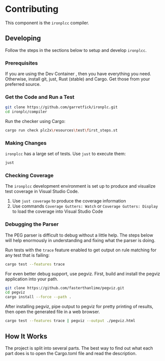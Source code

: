 # Contributing

This component is the `ironplcc` compiler.

## Developing

Follow the steps in the sections below to setup and develop `ironplcc`.

### Prerequisites

If you are using the Dev Container , then you have everything you need. 
Otherwise, install git, just, Rust (stable) and Cargo. Get those from your preferred
source.

### Get the Code and Run a Test

```sh
git clone https://github.com/garretfick/ironplc.git
cd ironplc/compiler
```

Run the checker using Cargo:

```sh
cargo run check plc2x\resources\test\first_steps.st
```

### Making Changes

`ironplcc` has a large set of tests. Use `just` to execute them:

```sh
just
```

### Checking Coverage

The `ironplcc` development environment is set up to produce and
visualize test coverage in Visual Studio Code.

1. Use `just coverage` to produce the coverage information
1. Use commands `Coverage Gutters: Watch` or `Coverage Gutters: Display` to load the coverage into Visual Studio Code

### Debugging the Parser

The PEG parser is difficult to debug without a little help. The steps below
will help enormously in understanding and fixing what the parser is doing.

Run tests with the `trace` feature enabled to get output on rule matching
for any test that is failing:

```sh
cargo test --features trace
```

For even better debug support, use pegviz. First, build and install the pegviz
application into your path.

```sh
git clone https://github.com/fasterthanlime/pegviz.git
cd pegviz
cargo install --force --path .
```

After installing pegviz, pipe output to pegviz for pretty printing of results,
then open the generated file in a web browser.

```sh
cargo test --features trace | pegviz --output ./pegviz.html
```

## How It Works

The project is split into several parts. The best way to find out
what each part does is to open the Cargo.toml file and read the
description.
